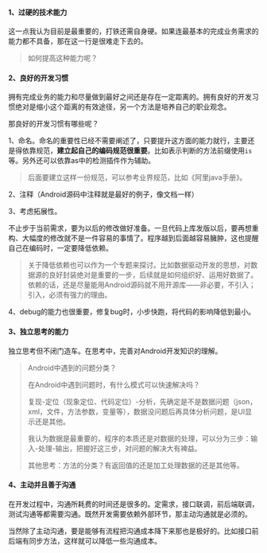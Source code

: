 #### 1、过硬的技术能力

这一点我认为目前是最重要的，打铁还需自身硬。如果连最基本的完成业务需求的能力都不具备，那在这一行是很难走下去的。

> 如何提高这种能力呢？

#### 2、良好的开发习惯

拥有完成业务的能力和尽量做到最好之间还是存在一定距离的。拥有良好的开发习惯绝对是缩小这个距离的有效途径，另一个方法是培养自己的职业观念。

那良好的开发习惯有哪些呢？

1、命名。命名的重要性已经不需要阐述了，只要提升这方面的能力就行，主要还是得依靠规范，**建立起自己的编码规范很重要**。比如表示判断的方法前缀使用`is`等。另外还可以依靠as中的检测插件作为辅助。

> 后面要建立这样一份规范，可以参考业界规范，比如《阿里java手册》。

2、注释（Android源码中注释就是最好的例子，像文档一样）

3、考虑拓展性。

不止步于当前需求，要为以后的修改做好准备。一旦代码上库发版以后，要再想重构、大幅度的修改就不是一件容易的事情了。程序越到后面越容易臃肿，这也提醒自己在编码时，一定要降低依赖。

> 关于降低依赖也可以作为一个专题来探讨。比如数据驱动开发的思想，对数据源的良好封装绝对是重要的一步，后续就是如何组织好、运用好数据了。依赖的话，还是尽量能用Android源码就不用开源库——非必要，不引入；引入，必须有强力的理由。

4、debug的能力也很重要，修复bug时，小步快跑，将代码的影响降低到最小。

#### 3、独立思考的能力

独立思考但不闭门造车。在思考中，完善对Android开发知识的理解。

> Android中遇到的问题分类？
>
> 在Android中遇到问题时，有什么模式可以快速解决吗？
>
> 复现-定位（现象定位、代码定位）-分析，先确定是不是数据问题（json，xml，文件，方法参数，变量等），数据没问题后再具体分析问题，是UI显示还是其他。
>
> 我认为数据是最重要的，程序的本质还是对数据的处理，可以分为三步：输入-处理-输出，把握好这三步，对问题的解决大有裨益。
>
> 其他思考：方法的分类？有返回值的还是加工处理数据的还是其他等。

#### 4、主动并且善于沟通

在开发过程中，沟通所耗费的时间还是很多的。定需求，接口联调，前后端联调，测试沟通等都需要沟通。既然开发需要依赖外部环节，那主动沟通就是必须的。

当然除了主动沟通，要是能够有流程把沟通成本降下来那也是极好的。比如接口前后端有同步方法，这样就可以降低一些沟通成本。

